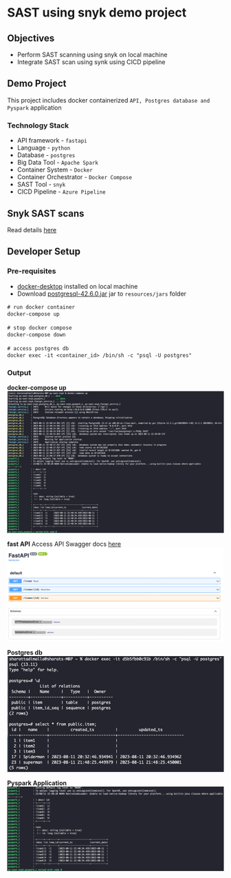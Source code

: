 # SAST using snyk demo project

## Objectives

- Perform SAST scanning using snyk on local machine
- Integrate SAST scan using synk using CICD pipeline

## Demo Project

This project includes docker containerized `API, Postgres database and Pyspark` application

### Technology Stack

- API framework - `fastapi`
- Language - `python`
- Database - `postgres`
- Big Data Tool - `Apache Spark`
- Container System - `Docker`
- Container Orchestrator - `Docker Compose`
- SAST Tool - `snyk`
- CICD Pipeline - `Azure Pipeline`

## Snyk SAST scans

Read details [here](docs/snyk_setup.md)

## Developer Setup

### Pre-requisites

- [docker-desktop](https://www.docker.com/products/docker-desktop/) installed on local machine
- Download [postgresql-42.6.0.jar](https://repo1.maven.org/maven2/org/postgresql/postgresql/42.6.0/postgresql-42.6.0.jar) jar to `resources/jars` folder

```
# run docker container
docker-compose up

# stop docker compose
docker-compose down

# access postgres db
docker exec -it <container_id> /bin/sh -c "psql -U postgres"
```

### Output

**docker-compose up**
![docker compose up](docs/images/docker_compose_up.png)

**fast API**
Access API Swagger docs [here](http://127.0.0.1:18000/docs/)
![fast api swagger docs](docs/images/fast_api_swagger.png)

**Postgres db**
![postgres db](docs/images/postgres_db.png)

**Pyspark Application**
![pyspark app](docs/images/pyspark_app.png)
